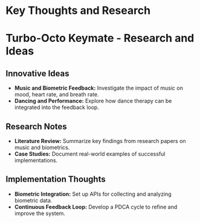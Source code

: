 # Key Thoughts and Research
# Turbo-Octo Keymate - Research and Ideas

## Innovative Ideas
- **Music and Biometric Feedback:** Investigate the impact of music on mood, heart rate, and breath rate.
- **Dancing and Performance:** Explore how dance therapy can be integrated into the feedback loop.

## Research Notes
- **Literature Review:** Summarize key findings from research papers on music and biometrics.
- **Case Studies:** Document real-world examples of successful implementations.

## Implementation Thoughts
- **Biometric Integration:** Set up APIs for collecting and analyzing biometric data.
- **Continuous Feedback Loop:** Develop a PDCA cycle to refine and improve the system.
